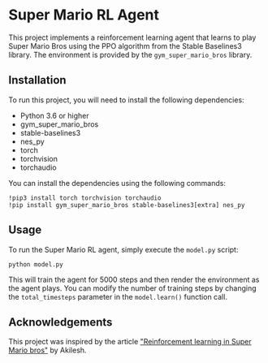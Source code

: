 # Super Mario RL Agent

This project implements a reinforcement learning agent that learns to play Super Mario Bros using the PPO algorithm from the Stable Baselines3 library. The environment is provided by the `gym_super_mario_bros` library.

## Installation

To run this project, you will need to install the following dependencies:

- Python 3.6 or higher
- gym_super_mario_bros
- stable-baselines3
- nes_py
- torch
- torchvision
- torchaudio

You can install the dependencies using the following commands:

```
!pip3 install torch torchvision torchaudio
!pip install gym_super_mario_bros stable-baselines3[extra] nes_py
```

## Usage

To run the Super Mario RL agent, simply execute the `model.py` script:

```
python model.py
```

This will train the agent for 5000 steps and then render the environment as the agent plays. You can modify the number of training steps by changing the `total_timesteps` parameter in the `model.learn()` function call.

## Acknowledgements

This project was inspired by the article ["Reinforcement learning in Super Mario bros"](https://dev.to/akilesh/reinforcement-learning-in-super-mario-bros-56i9) by Akilesh.